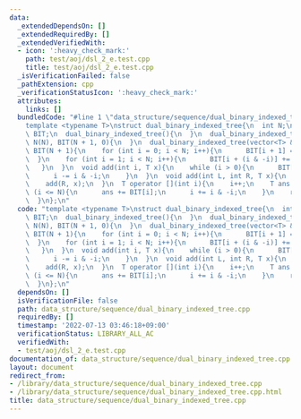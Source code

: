 ```yaml
---
data:
  _extendedDependsOn: []
  _extendedRequiredBy: []
  _extendedVerifiedWith:
  - icon: ':heavy_check_mark:'
    path: test/aoj/dsl_2_e.test.cpp
    title: test/aoj/dsl_2_e.test.cpp
  _isVerificationFailed: false
  _pathExtension: cpp
  _verificationStatusIcon: ':heavy_check_mark:'
  attributes:
    links: []
  bundledCode: "#line 1 \"data_structure/sequence/dual_binary_indexed_tree.cpp\"\n\
    template <typename T>\nstruct dual_binary_indexed_tree{\n  int N;\n  vector<T>\
    \ BIT;\n  dual_binary_indexed_tree(){\n  }\n  dual_binary_indexed_tree(int N):\
    \ N(N), BIT(N + 1, 0){\n  }\n  dual_binary_indexed_tree(vector<T> &A): N(A.size()),\
    \ BIT(N + 1){\n    for (int i = 0; i < N; i++){\n      BIT[i + 1] = A[i];\n  \
    \  }\n    for (int i = 1; i < N; i++){\n      BIT[i + (i & -i)] += BIT[i];\n \
    \   }\n  }\n  void add(int i, T x){\n    while (i > 0){\n      BIT[i] += x;\n\
    \      i -= i & -i;\n    }\n  }\n  void add(int L, int R, T x){\n    add(L, -x);\n\
    \    add(R, x);\n  }\n  T operator [](int i){\n    i++;\n    T ans = 0;\n    while\
    \ (i <= N){\n      ans += BIT[i];\n      i += i & -i;\n    }\n    return ans;\n\
    \  }\n};\n"
  code: "template <typename T>\nstruct dual_binary_indexed_tree{\n  int N;\n  vector<T>\
    \ BIT;\n  dual_binary_indexed_tree(){\n  }\n  dual_binary_indexed_tree(int N):\
    \ N(N), BIT(N + 1, 0){\n  }\n  dual_binary_indexed_tree(vector<T> &A): N(A.size()),\
    \ BIT(N + 1){\n    for (int i = 0; i < N; i++){\n      BIT[i + 1] = A[i];\n  \
    \  }\n    for (int i = 1; i < N; i++){\n      BIT[i + (i & -i)] += BIT[i];\n \
    \   }\n  }\n  void add(int i, T x){\n    while (i > 0){\n      BIT[i] += x;\n\
    \      i -= i & -i;\n    }\n  }\n  void add(int L, int R, T x){\n    add(L, -x);\n\
    \    add(R, x);\n  }\n  T operator [](int i){\n    i++;\n    T ans = 0;\n    while\
    \ (i <= N){\n      ans += BIT[i];\n      i += i & -i;\n    }\n    return ans;\n\
    \  }\n};\n"
  dependsOn: []
  isVerificationFile: false
  path: data_structure/sequence/dual_binary_indexed_tree.cpp
  requiredBy: []
  timestamp: '2022-07-13 03:46:18+09:00'
  verificationStatus: LIBRARY_ALL_AC
  verifiedWith:
  - test/aoj/dsl_2_e.test.cpp
documentation_of: data_structure/sequence/dual_binary_indexed_tree.cpp
layout: document
redirect_from:
- /library/data_structure/sequence/dual_binary_indexed_tree.cpp
- /library/data_structure/sequence/dual_binary_indexed_tree.cpp.html
title: data_structure/sequence/dual_binary_indexed_tree.cpp
---
```

